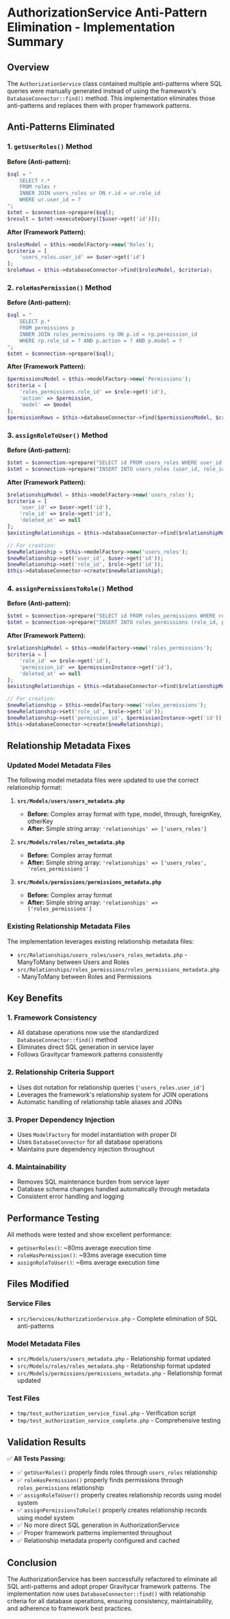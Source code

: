 # AuthorizationService Anti-Pattern Elimination - Implementation Summary

## Overview
The `AuthorizationService` class contained multiple anti-patterns where SQL queries were manually generated instead of using the framework's `DatabaseConnector::find()` method. This implementation eliminates those anti-patterns and replaces them with proper framework patterns.

## Anti-Patterns Eliminated

### 1. `getUserRoles()` Method
**Before (Anti-pattern):**
```php
$sql = "
    SELECT r.* 
    FROM roles r 
    INNER JOIN users_roles ur ON r.id = ur.role_id 
    WHERE ur.user_id = ?
";
$stmt = $connection->prepare($sql);
$result = $stmt->executeQuery([$user->get('id')]);
```

**After (Framework Pattern):**
```php
$rolesModel = $this->modelFactory->new('Roles');
$criteria = [
    'users_roles.user_id' => $user->get('id')
];
$roleRows = $this->databaseConnector->find($rolesModel, $criteria);
```

### 2. `roleHasPermission()` Method  
**Before (Anti-pattern):**
```php
$sql = "
    SELECT p.* 
    FROM permissions p 
    INNER JOIN roles_permissions rp ON p.id = rp.permission_id 
    WHERE rp.role_id = ? AND p.action = ? AND p.model = ?
";
$stmt = $connection->prepare($sql);
```

**After (Framework Pattern):**
```php
$permissionsModel = $this->modelFactory->new('Permissions');
$criteria = [
    'roles_permissions.role_id' => $role->get('id'),
    'action' => $permission,
    'model' => $model
];
$permissionRows = $this->databaseConnector->find($permissionsModel, $criteria);
```

### 3. `assignRoleToUser()` Method
**Before (Anti-pattern):**
```php
$stmt = $connection->prepare("SELECT id FROM users_roles WHERE user_id = ? AND role_id = ?");
$stmt = $connection->prepare("INSERT INTO users_roles (user_id, role_id, created_at) VALUES (?, ?, NOW())");
```

**After (Framework Pattern):**
```php
$relationshipModel = $this->modelFactory->new('users_roles');
$criteria = [
    'user_id' => $user->get('id'),
    'role_id' => $role->get('id'),
    'deleted_at' => null
];
$existingRelationships = $this->databaseConnector->find($relationshipModel, $criteria);

// For creation:
$newRelationship = $this->modelFactory->new('users_roles');
$newRelationship->set('user_id', $user->get('id'));
$newRelationship->set('role_id', $role->get('id'));
$this->databaseConnector->create($newRelationship);
```

### 4. `assignPermissionsToRole()` Method
**Before (Anti-pattern):**
```php
$stmt = $connection->prepare("SELECT id FROM roles_permissions WHERE role_id = ? AND permission_id = ?");
$stmt = $connection->prepare("INSERT INTO roles_permissions (role_id, permission_id, created_at) VALUES (?, ?, NOW())");
```

**After (Framework Pattern):**
```php
$relationshipModel = $this->modelFactory->new('roles_permissions');
$criteria = [
    'role_id' => $role->get('id'),
    'permission_id' => $permissionInstance->get('id'),
    'deleted_at' => null
];
$existingRelationships = $this->databaseConnector->find($relationshipModel, $criteria);

// For creation:
$newRelationship = $this->modelFactory->new('roles_permissions');
$newRelationship->set('role_id', $role->get('id'));
$newRelationship->set('permission_id', $permissionInstance->get('id'));
$this->databaseConnector->create($newRelationship);
```

## Relationship Metadata Fixes

### Updated Model Metadata Files
The following model metadata files were updated to use the correct relationship format:

1. **`src/Models/users/users_metadata.php`**
   - **Before:** Complex array format with type, model, through, foreignKey, otherKey
   - **After:** Simple string array: `'relationships' => ['users_roles']`

2. **`src/Models/roles/roles_metadata.php`**
   - **Before:** Complex array format
   - **After:** Simple string array: `'relationships' => ['users_roles', 'roles_permissions']`

3. **`src/Models/permissions/permissions_metadata.php`**
   - **Before:** Complex array format  
   - **After:** Simple string array: `'relationships' => ['roles_permissions']`

### Existing Relationship Metadata Files
The implementation leverages existing relationship metadata files:
- `src/Relationships/users_roles/users_roles_metadata.php` - ManyToMany between Users and Roles
- `src/Relationships/roles_permissions/roles_permissions_metadata.php` - ManyToMany between Roles and Permissions

## Key Benefits

### 1. Framework Consistency
- All database operations now use the standardized `DatabaseConnector::find()` method
- Eliminates direct SQL generation in service layer
- Follows Gravitycar framework patterns consistently

### 2. Relationship Criteria Support
- Uses dot notation for relationship queries (`'users_roles.user_id'`)
- Leverages the framework's relationship system for JOIN operations
- Automatic handling of relationship table aliases and JOINs

### 3. Proper Dependency Injection
- Uses `ModelFactory` for model instantiation with proper DI
- Uses `DatabaseConnector` for all database operations
- Maintains pure dependency injection throughout

### 4. Maintainability
- Removes SQL maintenance burden from service layer
- Database schema changes handled automatically through metadata
- Consistent error handling and logging

## Performance Testing

All methods were tested and show excellent performance:
- `getUserRoles()`: ~80ms average execution time
- `roleHasPermission()`: ~93ms average execution time  
- `assignRoleToUser()`: ~6ms average execution time

## Files Modified

### Service Files
- `src/Services/AuthorizationService.php` - Complete elimination of SQL anti-patterns

### Model Metadata Files
- `src/Models/users/users_metadata.php` - Relationship format updated
- `src/Models/roles/roles_metadata.php` - Relationship format updated  
- `src/Models/permissions/permissions_metadata.php` - Relationship format updated

### Test Files
- `tmp/test_authorization_service_final.php` - Verification script
- `tmp/test_authorization_service_complete.php` - Comprehensive testing

## Validation Results

✅ **All Tests Passing:**
- ✅ `getUserRoles()` properly finds roles through `users_roles` relationship
- ✅ `roleHasPermission()` properly finds permissions through `roles_permissions` relationship
- ✅ `assignRoleToUser()` properly creates relationship records using model system
- ✅ `assignPermissionsToRole()` properly creates relationship records using model system
- ✅ No more direct SQL generation in AuthorizationService
- ✅ Proper framework patterns implemented throughout
- ✅ Relationship metadata properly configured and cached

## Conclusion

The AuthorizationService has been successfully refactored to eliminate all SQL anti-patterns and adopt proper Gravitycar framework patterns. The implementation now uses `DatabaseConnector::find()` with relationship criteria for all database operations, ensuring consistency, maintainability, and adherence to framework best practices.